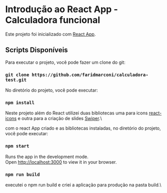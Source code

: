 # Introdução ao React App - Calculadora funcional

Este projeto foi inicializado com [React App](https://github.com/facebook/create-react-app).

## Scripts Disponíveis

Para executar o projeto, você pode fazer um clone do git:

### `git clone https://github.com/faridmarconi/calculadora-test.git`

No diretório do projeto, você pode executar:

### `npm install`

Neste projeto além do React utilizei duas bibliotecas uma para icons [react-icons](https://react-icons.github.io/react-icons/) e outra para a criação de slides [Swiper](https://swiperjs.com/).\

com o react App criado e as bibliotecas instaladas, no diretório do projeto, você pode executar:

### `npm start`

Runs the app in the development mode.\
Open [http://localhost:3000](http://localhost:3000) to view it in your browser.

### `npm run build`

executei o npm run build e criei a aplicação para produção na pasta build.\